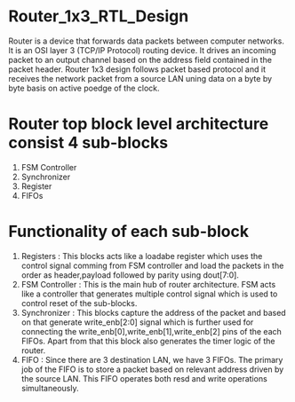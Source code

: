 # Router_1x3_RTL_Design
Router is a device that forwards data packets between computer networks. It is an OSI layer 3 (TCP/IP Protocol) routing device. It drives an incoming packet to an output channel based on the address field contained in the packet header.
Router 1x3 design follows packet based protocol and it receives the network packet from a source LAN uning data on a byte by byte basis on active poedge of the clock.

# Router top block level architecture consist 4 sub-blocks
1. FSM Controller
2. Synchronizer
3. Register
4. FIFOs

# Functionality of each sub-block
1. Registers : 
This blocks acts like a loadabe register which uses the control signal comming from FSM controller and load the packets in the order as header,payload followed by parity using dout[7:0].
2. FSM Controller : 
This is the main hub of router architecture. FSM acts like a controller that generates multiple control signal which is used to control reset of the sub-blocks.
3. Synchronizer : 
This blocks capture the address of the packet and based on that generate write_enb[2:0] signal which is further used for connecting the write_enb[0],write_enb[1],write_enb[2] pins of the each FIFOs. Apart from that this block also generates the timer logic of the router.
4. FIFO : 
Since there are 3 destination LAN, we have 3 FIFOs. The primary job of the FIFO is to store a packet based on relevant address driven by the source LAN. This  FIFO operates both resd and write operations simultaneously.
